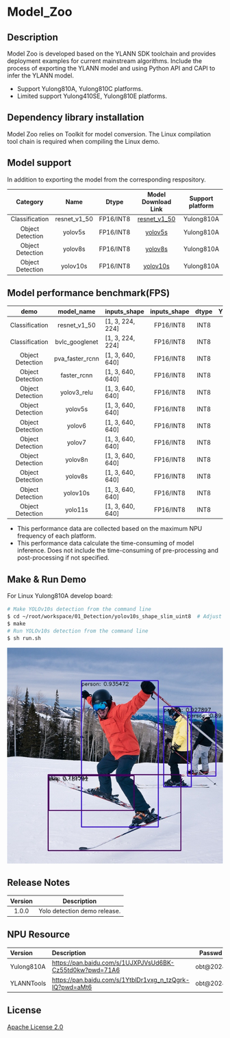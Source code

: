 # Model_Zoo
## Description
Model Zoo is developed based on the YLANN SDK toolchain and provides deployment examples for current mainstream algorithms. 
Include the process of exporting the YLANN model and using Python API and CAPI to infer the YLANN model.

<ul>
<li>Support Yulong810A, Yulong810C platforms.</li>
<li>Limited support Yulong410SE, Yulong810E platforms.</li>
</ul>

## Dependency library installation
Model Zoo relies on Toolkit for model conversion. The Linux compilation tool chain is required when compiling the Linux demo. 
## Model support
In addition to exporting the model from the corresponding respository.

|     Category     |     Name     |   Dtype   |                                       Model Download Link                                        | Support platform |
|:----------------:|:------------:|:---------:|:------------------------------------------------------------------------------------------------:|:----------------:|
|  Classification  | resnet_v1_50 | FP16/INT8 | [resnet_v1_50](https://github.com/Zhaonb/orbita_model_zoo/tree/main/examples/resnet_v1_50/model) |    Yulong810A    |
| Object Detection |   yolov5s    | FP16/INT8 |      [yolov5s](https://github.com/Zhaonb/orbita_model_zoo/tree/main/examples/yolov5s/model)      |    Yulong810A    |
| Object Detection |   yolov8s    | FP16/INT8 |               [yolov8s](https://pan.baidu.com/s/1ATmP4T9veiUCL_OG8nmnyA?pwd=r284)                |    Yulong810A    |
| Object Detection |   yolov10s   | FP16/INT8 |               [yolov10s](https://pan.baidu.com/s/1ATmP4T9veiUCL_OG8nmnyA?pwd=r284)               |    Yulong810A    |

## Model performance benchmark(FPS)

|       demo       |   model_name    | inputs_shape     | inputs_shape | dtype | Yulong810A |
|:----------------:|:---------------:|------------------|:------------:|:-----:|:----------:|
|  Classification  |  resnet_v1_50   | [1, 3, 224, 224] |  FP16/INT8   | INT8  |   111.11   |
|  Classification  | bvlc_googlenet  | [1, 3, 224, 224] |  FP16/INT8   | INT8  |    250     |
| Object Detection | pva_faster_rcnn | [1, 3, 640, 640] |  FP16/INT8   | INT8  |   58.82    |
| Object Detection |   faster_rcnn   | [1, 3, 640, 640] |  FP16/INT8   | INT8  |   10.98    |
| Object Detection |   yolov3_relu   | [1, 3, 640, 640] |  FP16/INT8   | INT8  |   52.63    |
| Object Detection |     yolov5s     | [1, 3, 640, 640] |  FP16/INT8   | INT8  |   35.71    |
| Object Detection |     yolov6      | [1, 3, 640, 640] |  FP16/INT8   | INT8  |   35.71    |
| Object Detection |     yolov7      | [1, 3, 640, 640] |  FP16/INT8   | INT8  |    9.01    |
| Object Detection |     yolov8n     | [1, 3, 640, 640] |  FP16/INT8   | INT8  |   38.46    |
| Object Detection |     yolov8s     | [1, 3, 640, 640] |  FP16/INT8   | INT8  |   20.83    |
| Object Detection |    yolov10s     | [1, 3, 640, 640] |  FP16/INT8   | INT8  |   18.18    |
| Object Detection |     yolo11s     | [1, 3, 640, 640] |  FP16/INT8   | INT8  |   18.18    |


<ul>
<li>This performance data are collected based on the maximum NPU frequency of each platform.</li>
<li>This performance data calculate the time-consuming of model inference. Does not include the time-consuming of pre-processing and post-processing if not specified.</li>
</ul>

## Make & Run Demo
For Linux Yulong810A develop board:

```bash
# Make YOLOv10s detection from the command line
$ cd ~/root/workspace/01_Detection/yolov10s_shape_slim_uint8  # Adjust model  as needed
$ make
# Run YOLOv10s detection from the command line
$ sh run.sh
```

![这是图片](assets/img/yolov10_result.jpg "yolov10_result.jpg")</p></center>

## Release Notes

| Version |         Description          |
|:-------:|:----------------------------:|
|  1.0.0  | Yolo detection demo release. |

## NPU Resource

| Version    | Description                                              | Passwd   |
|:-----------|:---------------------------------------------------------|----------|
| Yulong810A | https://pan.baidu.com/s/1UJXPJVsUd6BK-Cz55td0kw?pwd=71A6 | obt@2024 |
| YLANNTools | https://pan.baidu.com/s/1YtblDr1vxg_n_tzQgrk-IQ?pwd=aMt6 | obt@2024 |

## License
[Apache License 2.0](https://github.com/Zhaonb/orbita_model_zoo/blob/main/LICENSE) 

